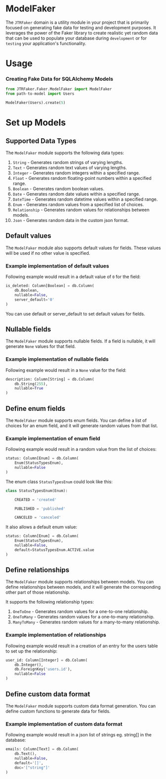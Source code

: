 # ModelFaker

The `JTRFaker` domain is a utility module in your project that is primarily focused on generating 
fake data for testing and development purposes. It leverages the power of the Faker library to 
create realistic yet random data that can be used to populate your database during `development` 
or for `testing` your application's functionality.

# Usage

### Creating Fake Data for SQLAlchemy Models
```python
from JTRFaker.Faker.ModelFaker import ModelFaker
from path-to-model import Users

ModelFaker(Users).create(5)
```


# Set up Models

## Supported Data Types

The `ModelFaker` module supports the following data types:

1. `String` - Generates random strings of varying lengths.
2. `Text` - Generates random text values of varying lengths.
3. `Integer` - Generates random integers within a specified range.
4. `Float` - Generates random floating-point numbers within a specified range.
5. `Boolean` - Generates random boolean values.
6. `Date` - Generates random date values within a specified range.
7. `DateTime` - Generates random datetime values within a specified range.
8. `Enum` - Generates random values from a specified list of choices.
9. `Relationship` - Generates random values for relationships between models.
10. `Json` - Generates random data in the custom json format.


## Default values

The `ModelFaker` module also supports default values for fields. These values will be used if no other value is specified.

### Example implementation of default values

Following example would result in a default value of `0` for the field:

```python
is_deleted: Column[Boolean] = db.Column(
    db.Boolean,
    nullable=False,
    server_default='0'
)
```

You can use default or server_default to set default values for fields.


## Nullable fields

The `ModelFaker` module supports nullable fields. If a field is nullable, it will generate `None` values for that field.

### Example implementation of nullable fields

Following example would result in a `None` value for the field:

```python
description: Column[String] = db.Column(
    db.String(255),
    nullable=True
)
```


## Define enum fields

The `ModelFaker` module supports enum fields. You can define a list of choices for an enum field,
and it will generate random values from that list.

### Example implementation of enum field

Following example would result in a random value from the list of choices:

```python
status: Column[Enum] = db.Column(
    Enum(StatusTypesEnum),
    nullable=False
)
```

The enum class `StatusTypesEnum` could look like this:

```python
class StatusTypesEnum(Enum):

    CREATED = 'created'

    PUBLISHED = 'published'

    CANCELED = 'canceled'
```

It also allows a default enum value:

```python
status: Column[Enum] = db.Column(
    Enum(StatusTypesEnum),
    nullable=False,
    default=StatusTypesEnum.ACTIVE.value
)
```


## Define relationships

The `ModelFaker` module supports relationships between models. You can define relationships between models,
and it will generate the corresponding other part of those relationship.

It supports the following relationship types:

1. `OneToOne` - Generates random values for a one-to-one relationship.
2. `OneToMany` - Generates random values for a one-to-many relationship.
3. `ManyToMany` - Generates random values for a many-to-many relationship.

### Example implementation of relationships

Following example would result in a creation of an entry for the users table to set up the relationship:

```python
user_id: Column[Integer] = db.Column(
    db.Integer(),
    db.ForeignKey('users.id'),
    nullable=False
)
```


## Define custom data format

The `ModelFaker` module supports custom data format generation. You can define custom functions to generate data for fields.

### Example implementation of custom data format

Following example would result in a json list of strings eg. string[] in the database:

```python
emails: Column[Text] = db.Column(
    db.Text(),
    nullable=False,
    default='[]',
    doc='["string"]'
)
```
